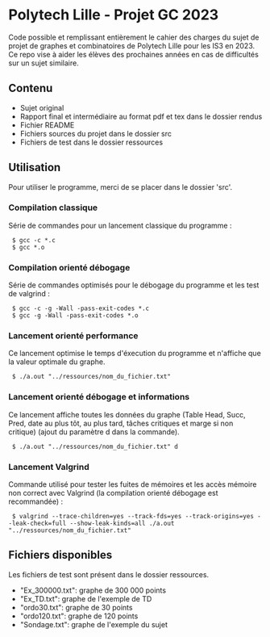 # Polytech Lille - Projet GC 2023

Code possible et remplissant entièrement le cahier des charges du sujet de projet de graphes et combinatoires de Polytech Lille pour les IS3 en 2023.
Ce repo vise à aider les élèves des prochaines années en cas de difficultés sur un sujet similaire.

## Contenu

* Sujet original
* Rapport final et intermédiaire au format pdf et tex dans le dossier rendus
* Fichier README
* Fichiers sources du projet dans le dossier src
* Fichiers de test dans le dossier ressources

## Utilisation 

Pour utiliser le programme, merci de se placer dans le dossier 'src'.

### Compilation classique

Série de commandes pour un lancement classique du programme :

```
 $ gcc -c *.c
 $ gcc *.o
```

### Compilation orienté débogage

Série de commandes optimisés pour le débogage du programme et les test de valgrind :

``` 
 $ gcc -c -g -Wall -pass-exit-codes *.c
 $ gcc -g -Wall -pass-exit-codes *.o
```

### Lancement orienté performance

Ce lancement optimise le temps d'éxecution du programme et n'affiche que la valeur optimale du graphe.

```
 $ ./a.out "../ressources/nom_du_fichier.txt"  
```

### Lancement orienté débogage et informations

Ce lancement affiche toutes les données du graphe (Table Head, Succ, Pred, date au plus tôt, au plus tard, tâches critiques et marge si non critique) (ajout du paramètre d dans la commande).

```
 $ ./a.out "../ressources/nom_du_fichier.txt" d
```

### Lancement Valgrind

Commande utilisé pour tester les fuites de mémoires et les accès mémoire non correct avec Valgrind (la compilation orienté débogage est recommandée) :
```
 $ valgrind --trace-children=yes --track-fds=yes --track-origins=yes --leak-check=full --show-leak-kinds=all ./a.out "../ressources/nom_du_fichier.txt"
```

## Fichiers disponibles 

Les fichiers de test sont présent dans le dossier ressources.

* "Ex_300000.txt": graphe de 300 000 points
* "Ex_TD.txt": graphe de l'exemple de TD
* "ordo30.txt": graphe de 30 points
* "ordo120.txt": graphe de 120 points
* "Sondage.txt": graphe de l'exemple du sujet
